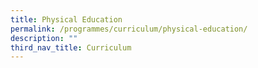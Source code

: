 ```yaml
---
title: Physical Education
permalink: /programmes/curriculum/physical-education/
description: ""
third_nav_title: Curriculum
---
```

